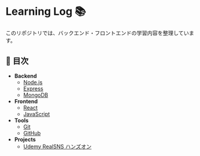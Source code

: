 # Learning Log 📚

このリポジトリでは、バックエンド・フロントエンドの学習内容を整理しています。

## 📌 目次

- **Backend**
  - [Node.js](backend/nodejs.md)
  - [Express](backend/express.md)
  - [MongoDB](backend/mongodb.md)
- **Frontend**
  - [React](frontend/react.md)
  - [JavaScript](frontend/javascript.md)
- **Tools**
  - [Git](tools/git.md)
  - [GitHub](tools/github.md)
- **Projects**
  - [Udemy RealSNS ハンズオン](projects/Udemy-RealSNS.md)

